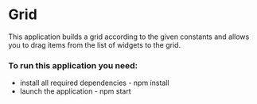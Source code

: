 # Grid

This application builds a grid according to the given constants
and allows you to drag items from the list of widgets to the grid.

### To run this application you need:

* install all required dependencies - npm install
* launch the application - npm start